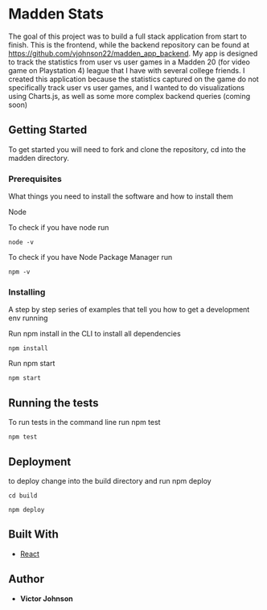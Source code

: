 # Madden Stats

The goal of this project was to build a full stack application from start to finish. This is the frontend, while the backend repository can be found at https://github.com/vjohnson22/madden_app_backend. My app is designed to track the statistics from user vs user games in a Madden 20 (for video game on Playstation 4) league that I have with several college friends. I created this application because the statistics captured on the game do not specifically track user vs user games, and I wanted to do visualizations using Charts.js, as well as some more complex backend queries (coming soon)
## Getting Started

To get started you will need to fork and clone the repository, cd into the madden directory.

### Prerequisites

What things you need to install the software and how to install them

Node

To check if you have node run

```
node -v
```

To check if you have Node Package Manager run

```
npm -v
```



### Installing

A step by step series of examples that tell you how to get a development env running

Run npm install in the CLI to install all dependencies
```
npm install 
```
Run npm start
```
npm start
```

## Running the tests

To run tests in the command line run npm test

```
npm test
```


## Deployment

to deploy change into the build directory and run npm deploy


```
cd build
```

```
npm deploy
```

## Built With

* [React](https://reactjs.org) 
    



## Author

* **Victor Johnson** 
